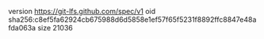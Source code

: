 version https://git-lfs.github.com/spec/v1
oid sha256:c8ef5fa62924cb675988d6d5858e1ef57f65f5231f8892ffc8847e48afda063a
size 21036
